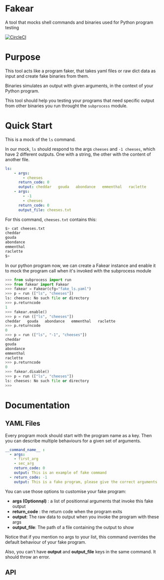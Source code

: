 # Fakear

A tool that mocks shell commands and binaries used for Python program testing

[![CircleCI](https://circleci.com/gh/c-t-n/fakear/tree/master.svg?style=svg)](https://circleci.com/gh/c-t-n/fakear/tree/master)

# Purpose

This tool acts like a program faker, that takes yaml files or raw dict data as input and create fake binaries from them.

Binaries simulates an output with given arguments, in the context of your Python program.

This tool should help you testing your programs that need specific output from other binaries you run throught the `subprocess` module.

# Quick Start

This is a mock of the `ls` command.

In our mock, `ls` should respond to the args `cheeses`  and `-1 cheeses`, which have 2 different outputs. One with a string, the other with the content of another file.

```yaml
ls:
    - args:
        - cheeses
      return_code: 0
      output: cheddar   gouda   abondance   emmenthal   raclette
    - args:
        - -1
        - cheeses
      return_code: 0
      output_file: cheeses.txt
```

For this command, `cheeses.txt` contains this:
```sh
$> cat cheeses.txt
cheddar
gouda
abondance
emmenthal
raclette
$>
```

In our python program now, we can create a Fakear instance and enable it to mock the program call when it's invoked with the subprocess module

```python
>>> from subprocess import run
>>> from fakear import Fakear
>>> fakear = Fakear(cfg="fake_ls.yaml")
>>> p = run (["ls", "cheeses"])
ls: cheeses: No such file or directory
>>> p.returncode
1
>>> fakear.enable()
>>> p = run (["ls", "cheeses"])
cheddar   gouda   abondance   emmenthal   raclette
>>> p.returncode
0
>>> p = run (["ls", "-1", "cheeses"])
cheddar
gouda
abondance
emmenthal
raclette
>>> p.returncode
0
>>> fakear.disable()
>>> p = run (["ls", "cheeses"])
ls: cheeses: No such file or directory
>>>
```

# Documentation

## YAML Files

Every program mock should start with the program name as a key. Then you can describe multiple behaviours for a given set of arguments.

```yaml
__command_name__ :
  - args:
    - first_arg
    - sec_arg
    return_code: 0
    output: This is an example of fake command
  - return_code: -1
    output: This is a fake program, please give the correct arguments
```

You can use those options to customise your fake program:

  - **args (Optionna̦l)** : a list of positionnal arguments that invoke this fake output
  - **return_code** : the return code when the program exits
  - **output**: The raw data to output when you invoke the program with these args
  - **output_file**: The path of a file containing the output to show

Notice that if you mention no args to your list, this command overrides the default behaviour of your fake program.

Also, you can't have **output** and **output_file** keys in the same command. It should throw an error.


## API


